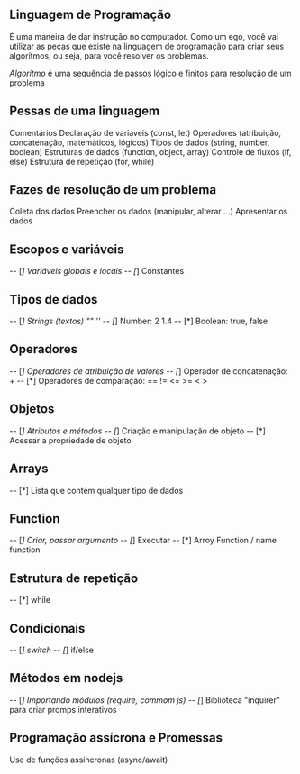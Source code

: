 ## Linguagem de Programação 

É uma maneira de dar instrução no computador.
Como um ego, você vai utilizar as peças que existe na linguagem de programação para criar seus algorítmos, ou seja, para você resolver os problemas.

*Algorítmo* é uma sequência de passos lógico e finitos para resolução de um problema

## Pessas de uma linguagem

Comentários
Declaração de variaveis (const, let)
Operadores (atribuição, concatenação, matemáticos, lógicos)
Tipos de dados (string, number, boolean)
Estruturas de dados (function, object, array)
Controle de fluxos (if, else)
Estrutura de repetição (for, while)

## Fazes de resolução de um problema

Coleta dos dados
Preencher os dados (manipular, alterar ...)
Apresentar os dados

## Escopos e variáveis

-- [*] Variáveis globais e locais
-- [*] Constantes

## Tipos de dados

-- [*] Strings (textos) "" '' 
-- [*] Number: 2 1.4
-- [*] Boolean: true, false

## Operadores

-- [*] Operadores de atribuição de valores
-- [*] Operador de concatenação: +
-- [*] Operadores de comparação: == != <= >= < >

## Objetos

-- [*] Atributos e métodos
-- [*] Criação e manipulação de objeto
-- [*] Acessar a propriedade de objeto

## Arrays

-- [*] Lista que contém qualquer tipo de dados

## Function

-- [*] Criar, passar argumento
-- [*] Executar
-- [*] Arroy Function / name function

## Estrutura de repetição

-- [*] while

## Condicionais 

-- [*] switch
-- [*] if/else

## Métodos em nodejs

-- [*] Importando módulos (require, commom js)
-- [*] Biblioteca "inquirer" para criar promps interativos

## Programação assícrona e Promessas

Use de funções assíncronas (async/await) 